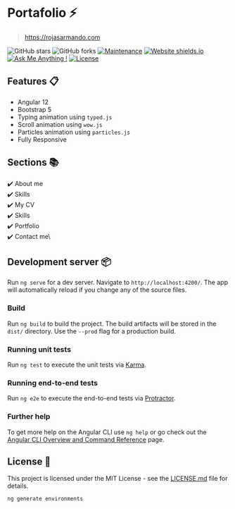 # Portafolio ⚡️

> https://rojasarmando.com

![GitHub stars](https://img.shields.io/github/stars/rojasarmando/portafolio)
![GitHub forks](https://img.shields.io/github/forks/rojasarmando/portafolio)
[![Maintenance](https://img.shields.io/badge/maintained-yes-green.svg)](https://github.com/rojasarmando/portafolio/commits/master)
[![Website shields.io](https://img.shields.io/badge/website-up-blue)](http://rojasarmando.tk/)
[![Ask Me Anything !](https://img.shields.io/badge/ask%20me-linkedin-1abc9c.svg)](https://www.linkedin.com/in/rojasarmando/)
[![License](http://img.shields.io/:license-mit-blue.svg?style=flat-square)](http://badges.mit-license.org)

## Features 📋

- Angular 12
- Bootstrap 5
- Typing animation using `typed.js`
- Scroll animation using `wow.js`
- Particles animation using `particles.js`
- Fully Responsive

## Sections 📚

✔️ About me\
✔️ Skills\
✔️ My CV \
✔️ Skills \
✔️ Portfolio\
✔️ Contact me\

## Development server 📦

Run `ng serve` for a dev server. Navigate to `http://localhost:4200/`. The app will automatically reload if you change any of the source files.

### Build

Run `ng build` to build the project. The build artifacts will be stored in the `dist/` directory. Use the `--prod` flag for a production build.

### Running unit tests

Run `ng test` to execute the unit tests via [Karma](https://karma-runner.github.io).

### Running end-to-end tests

Run `ng e2e` to execute the end-to-end tests via [Protractor](http://www.protractortest.org/).

### Further help

To get more help on the Angular CLI use `ng help` or go check out the [Angular CLI Overview and Command Reference](https://angular.io/cli) page.

## License 📄

This project is licensed under the MIT License - see the [LICENSE.md](./LICENSE) file for details.


``` ng generate environments ```